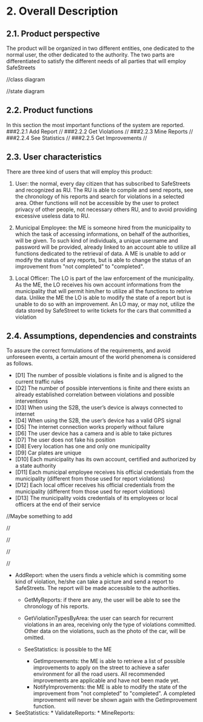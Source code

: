 # 2. Overall Description
## 2.1. Product perspective
The product will be organized in two different entities, one dedicated to the normal user, the other dedicated to the authority.
The two parts are differentiated to satisfy the different needs of all parties that will employ SafeStreets

//class diagram

//state diagram


## 2.2. Product functions
In this section the most important functions of the system are reported.
###2.2.1 Add Report
//
###2.2.2 Get Violations
//
###2.2.3 Mine Reports
//
###2.2.4 See Statistics
//
###2.2.5 Get Improvements
//
## 2.3. User characteristics
There are three kind of users that will employ this product:
1. User: the normal, every day citizen that has subscribed to SafeStreets and recognized as RU. The RU is able to compile and send reports, see the chronology of his reports and search for violations in a selected area.
   Other functions will not be accessible by the user to protect privacy of other people, not necessary others RU, and to avoid providing excessive useless data to RU.   
    
2. Municipal Employee: the ME is someone hired from the municipality to which the task of accessing informations, on behalf of the authorities, will be given. To such kind of individuals, a unique username and password will be provided, already linked to an account able to utilize all functions dedicated to the retrieval of data.
A ME is unable to add or modify the status of any reports, but is able to change the status of an improvement from "not completed" to "completed". 
    
    
3. Local Officer: The LO is part of the law enforcement of the municipality. As the ME, the LO receives his own account informations from the municipality that will permit him/her to utilize all the functions to retrive data.
    Unlike the ME the LO is able to modify the state of a report but is unable to do so with an improvement. An LO may, or may not, utilize the data stored by SafeStreet to write tickets for the cars that committed a violation
   
## 2.4. Assumptions, dependencies and constraints
To assure the correct formulations of the requirements, and avoid unforeseen events, a certain amount of the world phenomena is considered as follows.
* [D1] The number of possible violations is finite and is aligned to the current traffic rules
* [D2] The number of possible interventions is finite and there exists an already established correlation between violations and possible interventions
* [D3] When using the S2B, the user’s device is always connected to internet 
* [D4] When using the S2B, the user’s device has a valid GPS signal
* [D5] The internet connection works properly without failure
* [D6] The user device has a camera and is able to take pictures 
* [D7] The user does not fake his position 
* [D8] Every location has one and only one municipality
* [D9] Car plates are unique
* [D10] Each municipality has its own account, certified and authorized by a state authority
* [D11] Each municipal employee receives his official credentials from the municipality (different from those used for report violations)
* [D12] Each local officer receives his official credentials from the municipality (different from those used for report violations)
* [D13] The municipality voids credentials of its employees or local officers at the end of their service

//Maybe something to add



//

//

//

//




 * AddReport: when the users finds a vehicle which is commiting some kind of violation, he/she can take a picture and send a report to SafeStreets. The report will be made accessible to the authorities.
    * GetMyReports: if there are any, the user will be able to see the chronology of his reports.
   * GetViolationTypesByArea: the user can search for recurrent violations in an area, receiving only the type of violations committed. Other data on the violations, such as the photo of the car, will be omitted.
   
   *   SeeStatistics: is possible to the ME 
        * GetImprovements: the ME is able to retrieve a list of possible improvements to apply on the street to achieve a safer environment for all the road users. All recommended improvements are applicable and have not been made yet.  
       * NotifyImprovements: the ME is able to modify the state of the improvement from "not completed" to "completed". A completed improvement will never be shown again with the GetImprovement function.
 * SeeStatistics:
           * ValidateReports:
           * MineReports: